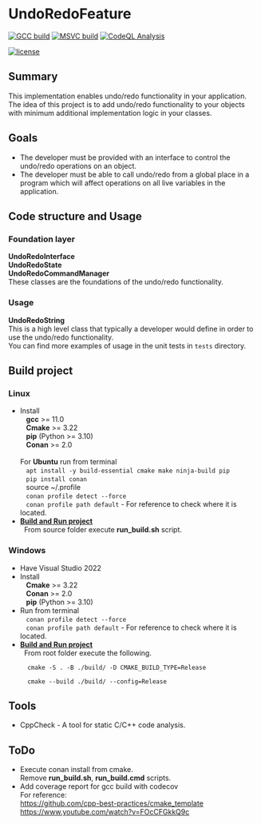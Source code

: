 # UndoRedoFeature

[![GCC build](https://github.com/aivaraleksiev/UndoRedoFeature/actions/workflows/Linux-action.yml/badge.svg)](https://github.com/aivaraleksiev/UndoRedoFeature/actions/workflows/Linux-action.yml)
[![MSVC build](https://github.com/aivaraleksiev/UndoRedoFeature/actions/workflows/Windows-action.yml/badge.svg)](https://github.com/aivaraleksiev/UndoRedoFeature/actions/workflows/Windows-action.yml)
[![CodeQL Analysis](https://github.com/aivaraleksiev/UndoRedoFeature/actions/workflows/CodeQL-Analysis-action.yml/badge.svg)](https://github.com/aivaraleksiev/UndoRedoFeature/actions/workflows/CodeQL-Analysis-action.yml)

[//]: <> (Comment: BSD 4-clause License.)
[![license](https://img.shields.io/badge/License-BSD%204--clause-blue)](https://github.com/aivaraleksiev/UndoRedoFeature/blob/main/LICENSE)

## Summary
This implementation enables undo/redo functionality in your application. The idea of this project is to add undo/redo functionality to your objects with minimum additional implementation logic in your classes.

## Goals
- The developer must be provided with an interface to control the undo/redo operations on an object.
- The developer must be able to call undo/redo from a global place in a program which will affect operations on all live variables in the application.

## Code structure and Usage
### Foundation layer
**UndoRedoInterface**  
**UndoRedoState**  
**UndoRedoCommandManager**  
These classes are the foundations of the undo/redo functionality. 
### Usage
**UndoRedoString**  
This is a high level class that typically a developer would define in order to use the undo/redo functionality. <br>
You can find more examples of usage in the unit tests in `tests` directory.

## Build project
### Linux
- Install <br>
  &nbsp;&nbsp; **gcc** >= 11.0 <br>
  &nbsp;&nbsp; **Cmake** >= 3.22 <br>
  &nbsp;&nbsp; **pip** (Python >= 3.10) <br>
  &nbsp;&nbsp; **Conan** >= 2.0 <br> <br>
For **Ubuntu** run from terminal <br>
 &nbsp;&nbsp; `apt install -y build-essential cmake make ninja-build pip` <br>
 &nbsp;&nbsp; `pip install conan` <br>
 &nbsp;&nbsp; source ~/.profile <br>
 &nbsp;&nbsp; `conan profile detect --force` <br>
 &nbsp;&nbsp; `conan profile path default` - For reference to check where it is located.
- **<ins>Build and Run project</ins>** <br>
 &nbsp; From source folder execute **run_build.sh** script. 

### Windows
- Have Visual Studio 2022
- Install <br>
  &nbsp;&nbsp; **Cmake** >= 3.22 <br>
  &nbsp;&nbsp; **Conan** >= 2.0 <br>
  &nbsp;&nbsp; **pip** (Python >= 3.10)
- Run from terminal <br>
 &nbsp;&nbsp; `conan profile detect --force` <br>
 &nbsp;&nbsp; `conan profile path default` - For reference to check where it is located.
- **<ins>Build and Run project</ins>** <br>
 &nbsp; From root folder execute the following. 
  ```
    cmake -S . -B ./build/ -D CMAKE_BUILD_TYPE=Release

    cmake --build ./build/ --config=Release
  ```
## Tools
- CppCheck - A tool for static C/C++ code analysis.

## ToDo
- Execute conan install from cmake. <br>
  Remove **run_build.sh**, **run_build.cmd** scripts.
- Add coverage report for gcc build with codecov <br>
  For reference: <br>
  https://github.com/cpp-best-practices/cmake_template <br>
  https://www.youtube.com/watch?v=FOcCFGkkQ9c

